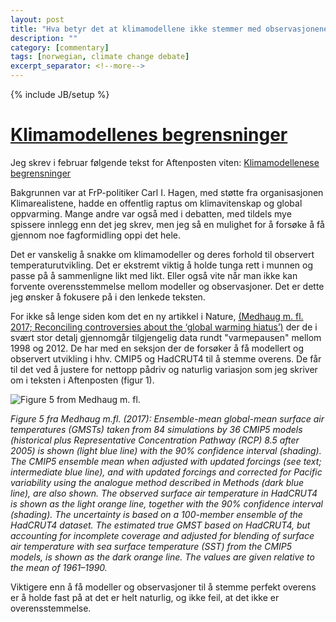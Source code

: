 ```yaml
---
layout: post
title: "Hva betyr det at klimamodellene ikke stemmer med observasjonene?"
description: ""
category: [commentary]
tags: [norwegian, climate change debate]
excerpt_separator: <!--more-->
---
```

{% include JB/setup %}

# [Klimamodellenes begrensninger](http://hansbrenna.github.io/commentary/2017/01/30/hva-betyr-det-at-klimamodellene-ikke-stemmer-med-observasjonene)

Jeg skrev i februar følgende tekst for Aftenposten viten: [Klimamodellenese begrensninger](http://www.aftenposten.no/viten/Klimamodellenes-begrensninger-615567b.html)

Bakgrunnen var at FrP-politiker Carl I. Hagen, med støtte fra organisasjonen Klimarealistene, hadde en offentlig raptus om klimavitenskap og global oppvarming. Mange andre var også med i debatten, med tildels mye spissere innlegg enn det jeg skrev, men jeg så en mulighet for å forsøke å få gjennom noe fagformidling oppi det hele.

Det er vanskelig å snakke om klimamodeller og deres forhold til observert temperaturutvikling. Det er ekstremt viktig å holde tunga rett i munnen og passe på å sammenligne likt med likt. Eller også vite når man ikke kan forvente overensstemmelse mellom modeller og observasjoner. Det er dette jeg ønsker å fokusere på i den lenkede teksten.

For ikke så lenge siden kom det en ny artikkel i Nature, [(Medhaug m. fl. 2017; Reconciling controversies about the ‘global warming hiatus’)](https://www.nature.com/nature/journal/v545/n7652/full/nature22315.html#ref84) der de i svært stor detalj gjennomgår tilgjengelig data rundt "varmepausen" mellom 1998 og 2012. De har med en seksjon der de forsøker å få modellert og observert utvikling i hhv. CMIP5 og HadCRUT4 til å stemme overens. De får til det ved å justere for nettopp pådriv og naturlig variasjon som jeg skriver om i teksten i Aftenposten (figur 1). 

![Figure 5 from Medhaug m. fl.](https://www.nature.com/nature/journal/v545/n7652/images_article/nature22315-f5.jpg)

*Figure 5 fra Medhaug m.fl. (2017): Ensemble-mean global-mean surface air temperatures (GMSTs) taken from 84 simulations by 36 CMIP5 models (historical plus Representative Concentration Pathway (RCP) 8.5 after 2005) is shown (light blue line) with the 90% confidence interval (shading). The CMIP5 ensemble mean when adjusted with updated forcings (see text; intermediate blue line), and with updated forcings and corrected for Pacific variability using the analogue method described in Methods (dark blue line), are also shown. The observed surface air temperature in HadCRUT4 is shown as the light orange line, together with the 90% confidence interval (shading). The uncertainty is based on a 100-member ensemble of the HadCRUT4 dataset. The estimated true GMST based on HadCRUT4, but accounting for incomplete coverage and adjusted for blending of surface air temperature with sea surface temperature (SST) from the CMIP5 models, is shown as the dark orange line. The values are given relative to the mean of 1961–1990.*

Viktigere enn å få modeller og observasjoner til å stemme perfekt overens er å holde fast på at det er helt naturlig, og ikke feil, at det ikke er overensstemmelse.